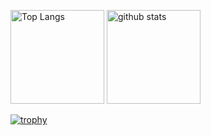 <p align="left"> 
  <img alt="Top Langs" height="150px" src="https://github-readme-stats.vercel.app/api/top-langs/?username=Netetra&layout=compact&count_private=true&show_icons=true&theme=onedark&locale=ja" />
  <img alt="github stats" height="150px" src="https://github-readme-stats.vercel.app/api?username=Netetra&count_private=true&show_icons=true&show_icons=true&theme=onedark&locale=ja" />
</p>

[![trophy](https://github-profile-trophy.vercel.app/?username=Netetra&theme=onedark&column=7&locale=ja)](https://github.com/ryo-ma/github-profile-trophy)
